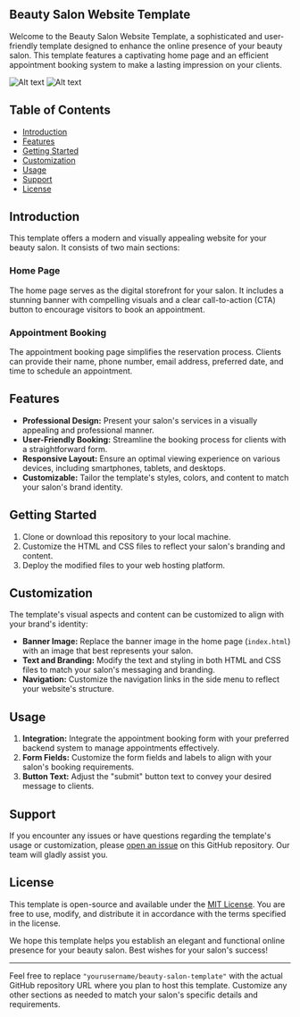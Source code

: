 ## Beauty Salon Website Template

Welcome to the Beauty Salon Website Template, a sophisticated and user-friendly template designed to enhance the online presence of your beauty salon. This template features a captivating home page and an efficient appointment booking system to make a lasting impression on your clients.

![Alt text](https://github.com/Mohammed20037/Beauty-salon-template/assets/113844625/881a58d6-07d0-4e12-85c3-a2830d97ff6f)
![Alt text](https://github.com/Mohammed20037/Beauty-salon-template/assets/113844625/d5ab6d15-e3d4-4c80-b957-d094149e0538)

## Table of Contents

- [Introduction](#introduction)
- [Features](#features)
- [Getting Started](#getting-started)
- [Customization](#customization)
- [Usage](#usage)
- [Support](#support)
- [License](#license)

## Introduction

This template offers a modern and visually appealing website for your beauty salon. It consists of two main sections:

### Home Page

The home page serves as the digital storefront for your salon. It includes a stunning banner with compelling visuals and a clear call-to-action (CTA) button to encourage visitors to book an appointment.

### Appointment Booking

The appointment booking page simplifies the reservation process. Clients can provide their name, phone number, email address, preferred date, and time to schedule an appointment.

## Features

- **Professional Design:** Present your salon's services in a visually appealing and professional manner.
- **User-Friendly Booking:** Streamline the booking process for clients with a straightforward form.
- **Responsive Layout:** Ensure an optimal viewing experience on various devices, including smartphones, tablets, and desktops.
- **Customizable:** Tailor the template's styles, colors, and content to match your salon's brand identity.

## Getting Started

1. Clone or download this repository to your local machine.
2. Customize the HTML and CSS files to reflect your salon's branding and content.
3. Deploy the modified files to your web hosting platform.

## Customization

The template's visual aspects and content can be customized to align with your brand's identity:

- **Banner Image:** Replace the banner image in the home page (`index.html`) with an image that best represents your salon.
- **Text and Branding:** Modify the text and styling in both HTML and CSS files to match your salon's messaging and branding.
- **Navigation:** Customize the navigation links in the side menu to reflect your website's structure.

## Usage

1. **Integration:** Integrate the appointment booking form with your preferred backend system to manage appointments effectively.
2. **Form Fields:** Customize the form fields and labels to align with your salon's booking requirements.
3. **Button Text:** Adjust the "submit" button text to convey your desired message to clients.

## Support

If you encounter any issues or have questions regarding the template's usage or customization, please [open an issue](https://github.com/yourusername/beauty-salon-template/issues) on this GitHub repository. Our team will gladly assist you.

## License

This template is open-source and available under the [MIT License](LICENSE). You are free to use, modify, and distribute it in accordance with the terms specified in the license.

We hope this template helps you establish an elegant and functional online presence for your beauty salon. Best wishes for your salon's success!

---

Feel free to replace `"yourusername/beauty-salon-template"` with the actual GitHub repository URL where you plan to host this template. Customize any other sections as needed to match your salon's specific details and requirements.
